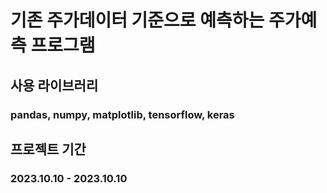 # 기존 주가데이터 기준으로 예측하는 주가예측 프로그램

## 사용 라이브러리 
### pandas, numpy, matplotlib, tensorflow, keras

## 프로젝트 기간
### 2023.10.10 - 2023.10.10